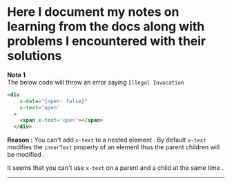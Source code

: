 # Here I document my notes on learning from the docs along with problems I encountered with their solutions 

**Note 1**  
The below code will throw an error saying `Illegal Invocation`
```html
<div
    x-data="{open: false}"
    x-text='open'
  >
    <span x-text='open'></span>
  </div> 
```

**Reason :**  You can't add `x-text` to a nested element . 
By default `x-text` modifies the `innerText` property of an element thus the parent children will be modified . 

It seems that you can't use `x-text` on a parent and a child at the same time . 
___